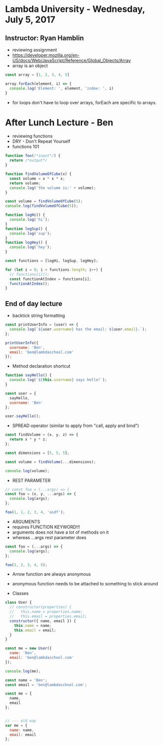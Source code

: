 # Lambda University - Wednesday, July 5, 2017
## Instructor: Ryan Hamblin
- reviewing assignment
- https://developer.mozilla.org/en-US/docs/Web/JavaScript/Reference/Global_Objects/Array
- array is an object
```js
const array = [1, 2, 3, 4, 5]

array.forEach(element, i) => {
  console.log('Element: ', element, 'index: ', i)
}

```
- for loops don't have to loop over arrays, forEach are specific to arrays.

# After Lunch Lecture - Ben
- reviewing functions
- DRY - Don't Repeat Yourself
- functions 101
```js
function foo(/*input*/) {
  return /*output*/
}

function findVolumeOfCube(x) {
  const volume = x * x * x;
  return volume;
  console.log('the volume is:' + volume);
}

const volume = findVolumeOfCube(5);
console.log(findVolumeOfCube(5));
```

```js
function logHi() {
  console.log('hi');
}
function logSup() {
  console.log('sup');
}
function logHey() {
  console.log('hey');
}

const functions = [logHi, logSup, logHey];

for (let i = 0; i < functions.length; i++) {
  // functions[i]();
  const functionAtIndex = functions[i];
  functionAtIndex();
}
```

## End of day lecture
- backtick string formatting
```js
const printUserInfo = (user) => {
  console.log(`${user.username} has the email: ${user.email}.`);
};

printUserInfo({
  username: 'Ben',
  email: 'ben@lambdaschool.com'
});
```

- Method declaration shortcut
```js
function sayHello() {
  console.log(`${this.username} says hello!`);
}

const user = {
  sayHello,
  username: 'Ben'
};

user.sayHello();
```

- SPREAD operator (similar to apply from "call, apply and bind")
```js
const findVolume = (x, y, z) => {
  return x * y * z;
};

const dimensions = [5, 5, 5];

const volume = findVolume(...dimensions);

console.log(volume);
```

- REST PARAMETER
```js
// const foo = (...args) => {
const foo = (x, y, ...args) => {
  console.log(args);
};

foo(1, 1, 2, 3, 4, 'asdf');
```

- ARGUMENTS
- requires FUNCTION KEYWORD!!!
- arguments does not have a lot of methods on it
- whereas ...args rest parameter does
```js
const foo = (...args) => {
  console.log(args);
};

foo(1, 2, 3, 4, 5);
```

- Arrow function are always anonymous
- anonymous function needs to be attached to something to stick around

- Classes
```js
class User {
  // constructor(properties) {
  //   this.name = properties.name;
  //   this.email = properties.email;
  constructor({ name, email }) {
    this.name = name;
    this.email = email;
  }
}

const me = new User({
  name: 'Ben',
  email: 'ben@lambdaschool.com'
});

console.log(me);
```

```js
const name = 'Ben';
const email = 'ben@lambdaschool.com';

const me = {
  name,
  email
};


// --- old way
var me = {
  name: name,
  email: email
};
```
